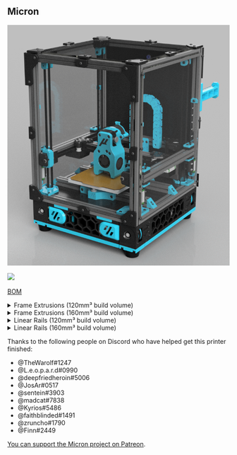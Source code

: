 ## Micron

![picture](Images/MicronRendering.png)

[![](https://img.shields.io/discord/825469421346226226?color=teal&label=Micron&logo=discord&logoColor=fafafa)](https://discord.gg/doomcube)


[BOM](https://docs.google.com/spreadsheets/d/1caKSc-EukVpRgN67_by_hdzVPlExSRQ66j3OXlEmcCU)

<details>
    <summary>
    Frame Extrusions (120mm³ build volume)
    </summary>


Misumi Part #  |Qty | Notes
 ----|----|----|
HFS3-1515-300 |4 | Blind holes need to be drilled
HFS3-1515-220 |10| Ends need to be tapped (M3)
HFS3-1515-205 |2 |
HFS3-1515-190 |1 |
HFS3-1515-125 |1 |
</details>

<details>
    <summary>
    Frame Extrusions (160mm³ build volume)
    </summary>

Misumi Part #  |Qty | Notes
 ----|----|----|
HFS3-1515-350 |4 | Blind holes need to be drilled
HFS3-1515-280 |10| Ends need to be tapped (M3)
HFS3-1515-263 |2 |
HFS3-1515-248 |1 |
HFS3-1515-180 |1 |
</details>

<details>
    <summary>
    Linear Rails (120mm³ build volume)
    </summary>

Part  | Qty | Length
-----|----|-----|
MGN7H | 6 | 150mm
MGN9C | 1 | 150mm
</details>

<details>
    <summary>
    Linear Rails (160mm³ build volume)
    </summary>

Part  | Qty | Length
-----|-----|-----|
MGN7H | 6 | 220mm
MGN9C | 1 | 220mm
</details>

Thanks to the following people on Discord who have helped get this printer finished:

- @TheWarolf#1247
- @L.e.o.p.a.r.d#0990
- @deepfriedheroin#5006
- @JosAr#0517
- @sentein#3903
- @madcat#7838
- @Kyrios#5486
- @faithblinded#1491
- @zruncho#1790
- @Finn#2449

[You can support the Micron project on Patreon](https://www.patreon.com/user?u=27661824&fan_landing=true).
